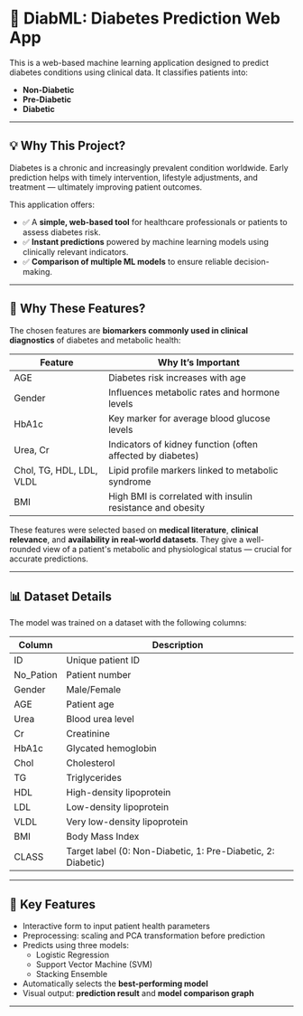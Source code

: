 # 🧠 DiabML: Diabetes Prediction Web App

This is a web-based machine learning application designed to predict diabetes conditions using clinical data. It classifies patients into:

- **Non-Diabetic**
- **Pre-Diabetic**
- **Diabetic**

---

## 💡 Why This Project?

Diabetes is a chronic and increasingly prevalent condition worldwide. Early prediction helps with timely intervention, lifestyle adjustments, and treatment — ultimately improving patient outcomes.

This application offers:

- ✅ A **simple, web-based tool** for healthcare professionals or patients to assess diabetes risk.  
- ✅ **Instant predictions** powered by machine learning models using clinically relevant indicators.  
- ✅ **Comparison of multiple ML models** to ensure reliable decision-making.

---

## 📌 Why These Features?

The chosen features are **biomarkers commonly used in clinical diagnostics** of diabetes and metabolic health:

| Feature | Why It’s Important |
|--------|---------------------|
| AGE | Diabetes risk increases with age |
| Gender | Influences metabolic rates and hormone levels |
| HbA1c | Key marker for average blood glucose levels |
| Urea, Cr | Indicators of kidney function (often affected by diabetes) |
| Chol, TG, HDL, LDL, VLDL | Lipid profile markers linked to metabolic syndrome |
| BMI | High BMI is correlated with insulin resistance and obesity |

These features were selected based on **medical literature**, **clinical relevance**, and **availability in real-world datasets**. They give a well-rounded view of a patient's metabolic and physiological status — crucial for accurate predictions.

---

## 📊 Dataset Details

The model was trained on a dataset with the following columns:

| Column | Description |
|--------|-------------|
| ID | Unique patient ID |
| No_Pation | Patient number |
| Gender | Male/Female |
| AGE | Patient age |
| Urea | Blood urea level |
| Cr | Creatinine |
| HbA1c | Glycated hemoglobin |
| Chol | Cholesterol |
| TG | Triglycerides |
| HDL | High-density lipoprotein |
| LDL | Low-density lipoprotein |
| VLDL | Very low-density lipoprotein |
| BMI | Body Mass Index |
| CLASS | Target label (0: Non-Diabetic, 1: Pre-Diabetic, 2: Diabetic) |

---

## 🚀 Key Features

- Interactive form to input patient health parameters  
- Preprocessing: scaling and PCA transformation before prediction  
- Predicts using three models:
  - Logistic Regression
  - Support Vector Machine (SVM)
  - Stacking Ensemble  
- Automatically selects the **best-performing model**  
- Visual output: **prediction result** and **model comparison graph**

---




